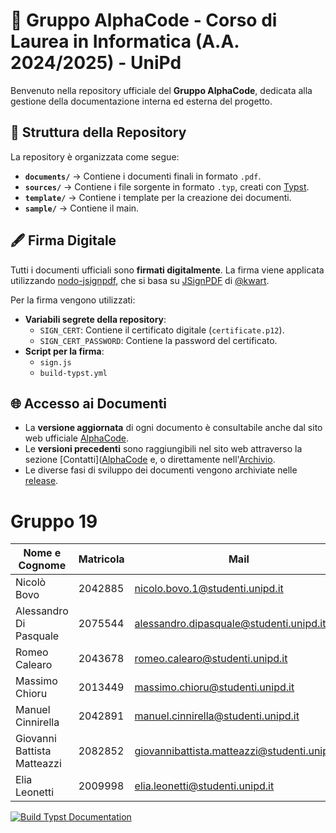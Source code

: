 # 📌 Gruppo AlphaCode - Corso di Laurea in Informatica (A.A. 2024/2025) - UniPd  

Benvenuto nella repository ufficiale del **Gruppo AlphaCode**, dedicata alla gestione della documentazione interna ed esterna del progetto.  

## 📂 Struttura della Repository 

La repository è organizzata come segue:  

- **`documents/`** → Contiene i documenti finali in formato `.pdf`.  
- **`sources/`** → Contiene i file sorgente in formato `.typ`, creati con [Typst](https://typst.app/).  
- **`template/`** → Contiene i template per la creazione dei documenti.  
- **`sample/`** → Contiene il main.  

## 🖋️ Firma Digitale  

Tutti i documenti ufficiali sono **firmati digitalmente**. La firma viene applicata utilizzando [nodo-jsignpdf](https://github.com/deltazero-cz/node-jsignpdf), che si basa su [JSignPDF](https://github.com/intoolswetrust/jsignpdf) di [@kwart](https://github.com/kwart).  

Per la firma vengono utilizzati:  

- **Variabili segrete della repository**:  
  - `SIGN_CERT`: Contiene il certificato digitale (`certificate.p12`).  
  - `SIGN_CERT_PASSWORD`: Contiene la password del certificato.  
- **Script per la firma**:  
  - `sign.js`  
  - `build-typst.yml`  

## 🌐 Accesso ai Documenti  

- La **versione aggiornata** di ogni documento è consultabile anche dal sito web ufficiale [AlphaCode](https://alphacodeswe.github.io/AlphaCode-sito/).  
- Le **versioni precedenti** sono raggiungibili nel sito web attraverso la sezione [Contatti]([AlphaCode](https://alphacodeswe.github.io/AlphaCode-sito/contatti/) e, o direttamente nell'[Archivio](https://alphacodeswe.github.io/AlphaCode-docs-file/archive/).
- Le diverse fasi di sviluppo dei documenti vengono archiviate nelle [release](https://github.com/AlphaCodeSWE/AlphaCode-docs-file/releases).  

# Gruppo 19
| Nome e Cognome | Matricola  | Mail   |
|-----------|-------------|-------------|
| Nicolò Bovo    | 2042885 | nicolo.bovo.1@studenti.unipd.it      |
|Alessandro Di Pasquale   | 2075544 | alessandro.dipasquale@studenti.unipd.it    |
| Romeo Calearo   | 2043678 | romeo.calearo@studenti.unipd.it     |
| Massimo Chioru  | 2013449| massimo.chioru@studenti.unipd.it     |
| Manuel Cinnirella  |2042891 | manuel.cinnirella@studenti.unipd.it    |
| Giovanni Battista Matteazzi    | 2082852 |giovannibattista.matteazzi@studenti.unipd.it     |
| Elia Leonetti  |2009998| elia.leonetti@studenti.unipd.it    |

[![Build Typst Documentation](https://github.com/AlphaCodeSWE/AlphaCode-docs-file/actions/workflows/build-typst.yml/badge.svg)](https://github.com/AlphaCodeSWE/AlphaCode-docs-file/actions/workflows/build-typst.yml)


